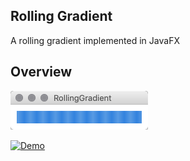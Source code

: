 ## Rolling Gradient
A rolling gradient implemented in JavaFX

## Overview
![Overview](https://raw.githubusercontent.com/HanSolo/rollinggradient/master/RollingGradient.png)

[![Demo](https://img.youtube.com/vi/xiQ6sdk-pxk/0.jpg)](https://www.youtube.com/watch?v=xiQ6sdk-pxk)
